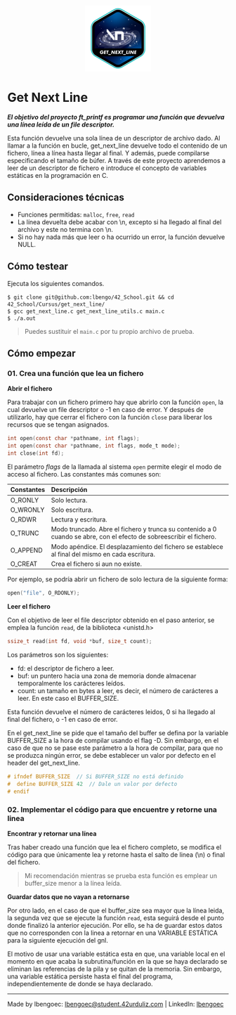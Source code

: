 <p align="center">
  <img src="https://github.com/lbengo/42_School/blob/main/42_badges/get_next_linee.png" alt="get_next_line 42 project badge"/>
</p>

# Get Next Line

***El objetivo del proyecto ft_printf es programar una función que devuelva una línea leída de un file descriptor.***

Esta función devuelve una sola línea de un descriptor de archivo dado. Al llamar a la función en bucle, get_next_line devuelve todo el contenido de un fichero, línea a línea hasta llegar al final. Y además, puede compilarse especificando el tamaño de búfer. A través de este proyecto aprendemos a leer de un descriptor de fichero e introduce el concepto de variables estáticas en la programación en C.

## Consideraciones técnicas
- Funciones permitidas: `malloc`, `free`, `read`
- La línea devuelta debe acabar con \n, excepto si ha llegado al final del archivo y este no termina con \n.
- Si no hay nada más que leer o ha ocurrido un error, la función devuelve NULL.

## Cómo testear
Ejecuta los siguientes comandos.
```shell
$ git clone git@github.com:lbengo/42_School.git && cd 42_School/Cursus/get_next_line/
$ gcc get_next_line.c get_next_line_utils.c main.c
$ ./a.out
```
> Puedes sustituir el `main.c` por tu propio archivo de prueba.

## Cómo empezar

### 01. Crea una función que lea un fichero

**Abrir el fichero**

Para trabajar con un fichero primero hay que abrirlo con la función `open`, la cual devuelve un file descriptor o -1 en caso de error. Y después de utilizarlo, hay que cerrar el fichero con la función `close` para liberar los recursos que se tengan asignados.

```c
int open(const char *pathname, int flags);
int open(const char *pathname, int flags, mode_t mode);
int close(int fd);
```

El parámetro *flags* de la llamada al sistema `open` permite elegir el modo de acceso al fichero. Las constantes más comunes son:

<table>
  <thead>
    <tr>
      <th align="left">Constantes</th>
      <th align="left">Descripción</th>
    </tr>
  </thead>
  <tbody>
    <tr>
      <td align="left">O_RONLY</td>
      <td align="left">Solo lectura.</td>
    </tr>
    <tr>
      <td align="left">O_WRONLY</td>
      <td align="left">Solo escritura.</td>
    </tr>
    <tr>
      <td align="left">O_RDWR</td>
      <td align="left">Lectura y escritura.</td>
    </tr>
    <tr>
      <td align="left">O_TRUNC</td>
      <td align="left">Modo truncado. Abre el fichero y trunca su contenido a 0 cuando se abre, con el efecto de sobreescribir el fichero.</td>
    </tr>
    <tr>
      <td align="left">O_APPEND</td>
      <td align="left">Modo apéndice. El desplazamiento del fichero se establece al final del mismo en cada escritura.</td>
    </tr>
    <tr>
      <td align="left">O_CREAT</td>
      <td align="left">Crea el fichero si aun no existe.</td>
    </tr>
  </tbody>
</table>

Por ejemplo, se podría abrir un fichero de solo lectura de la siguiente forma:

```c
open("file", O_RDONLY);
```

**Leer el fichero**

Con el objetivo de leer el file descriptor obtenido en el paso anterior, se emplea la función `read`, de la biblioteca <unistd.h>

```c
ssize_t read(int fd, void *buf, size_t count);
```
Los parámetros son los siguientes:
- fd: el descriptor de fichero a leer.
- buf: un puntero hacia una zona de memoria donde almacenar temporalmente los carácteres leídos.
- count: un tamaño en bytes a leer, es decir, el número de carácteres a leer. En este caso el BUFFER_SIZE.

Esta función devuelve el número de carácteres leidos, 0 si ha llegado al final del fichero, o -1 en caso de error.

En el get_next_line se pide que el tamaño del buffer se defina por la variable BUFFER_SIZE a la hora de compilar usando el flag -D. Sin embargo, en el caso de que no se pase este parámetro a la hora de compilar, para que no se produzca ningún error, se debe establecer un valor por defecto en el header del get_next_line.

```c
# ifndef BUFFER_SIZE  // Si BUFFER_SIZE no está definido
#  define BUFFER_SIZE 42  // Dale un valor por defecto
# endif
```

### 02. Implementar el código para que encuentre y retorne una linea

**Encontrar y retornar una línea**

Tras haber creado una función que lea el fichero completo, se modifica el código para que únicamente lea y retorne hasta el salto de linea (\n) o final del fichero.

> Mi recomendación mientras se prueba esta función es emplear un buffer_size menor a la línea leída.

**Guardar datos que no vayan a retornarse**

Por otro lado, en el caso de que el buffer_size sea mayor que la línea leida, la segunda vez que se ejecute la función `read`, esta seguirá desde el punto donde finalizó la anterior ejecución. Por ello, se ha de guardar estos datos que no corresponden con la linea a retornar en una VARIABLE ESTÁTICA para la siguiente ejecución del gnl.

El motivo de usar una variable estática esta en que, una variable local en el momento en que acaba la subrutina/función en la que se haya declarado se eliminan las referencias de la pila y se quitan de la memoria. Sin embargo, una variable estática persiste hasta el final del programa, independientemente de donde se haya declarado.


---
Made by lbengoec: lbengoec@student.42urduliz.com | LinkedIn: [lbengoec](https://www.linkedin.com/in/laura-bengoechea-navarro/)
